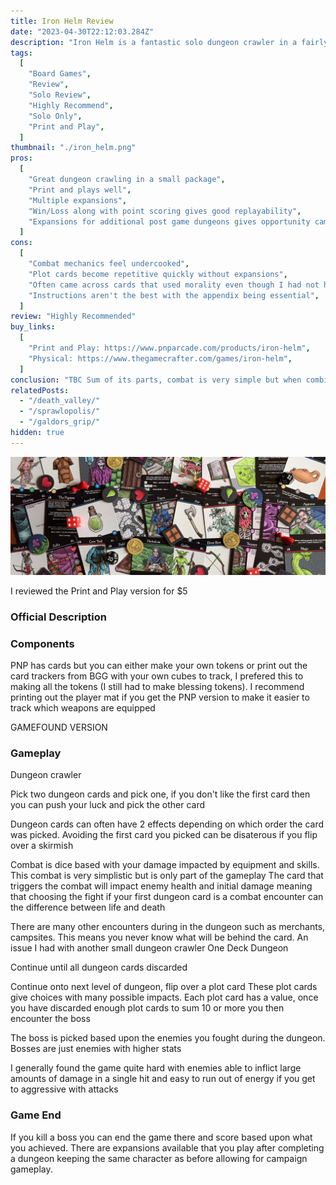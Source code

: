 ```yaml
---
title: Iron Helm Review
date: "2023-04-30T22:12:03.284Z"
description: "Iron Helm is a fantastic solo dungeon crawler in a fairly small package."
tags:
  [
    "Board Games",
    "Review",
    "Solo Review",
    "Highly Recommend",
    "Solo Only",
    "Print and Play",
  ]
thumbnail: "./iron_helm.png"
pros:
  [
    "Great dungeon crawling in a small package",
    "Print and plays well",
    "Multiple expansions",
    "Win/Loss along with point scoring gives good replayability",
    "Expansions for additional post game dungeons gives opportunity campaign playthroughs",
  ]
cons:
  [
    "Combat mechanics feel undercooked",
    "Plot cards become repetitive quickly without expansions",
    "Often came across cards that used morality even though I had not had the chance to increase/decrease my morality yet",
    "Instructions aren't the best with the appendix being essential",
  ]
review: "Highly Recommended"
buy_links:
  [
    "Print and Play: https://www.pnparcade.com/products/iron-helm",
    "Physical: https://www.thegamecrafter.com/games/iron-helm",
  ]
conclusion: "TBC Sum of its parts, combat is very simple but when combined with all the other mechanics it comes together to give the feeling of dungeon crawling."
relatedPosts:
  - "/death_valley/"
  - "/sprawlopolis/"
  - "/galdors_grip/"
hidden: true
---
```


![Iron Helm cards](./iron_helm.png)

I reviewed the Print and Play version for $5

### Official Description

### Components

PNP has cards but you can either make your own tokens or print out the card trackers from BGG with your own cubes to track, I prefered this to making all the tokens (I still had to make blessing tokens). I recommend printing out the player mat if you get the PNP version to make it easier to track which weapons are equipped

GAMEFOUND VERSION

### Gameplay

Dungeon crawler

Pick two dungeon cards and pick one, if you don't like the first card then you can push your luck and pick the other card

Dungeon cards can often have 2 effects depending on which order the card was picked. Avoiding the first card you picked can be disaterous if you flip over a skirmish

Combat is dice based with your damage impacted by equipment and skills. This combat is very simplistic but is only part of the gameplay
The card that triggers the combat will impact enemy health and initial damage meaning that choosing the fight if your first dungeon card is a combat encounter can the difference between life and death

There are many other encounters during in the dungeon such as merchants, campsites. This means you never know what will be behind the card. An issue I had with another small dungeon crawler One Deck Dungeon

Continue until all dungeon cards discarded

Continue onto next level of dungeon, flip over a plot card
These plot cards give choices with many possible impacts. Each plot card has a value, once you have discarded enough plot cards to sum 10 or more you then encounter the boss

The boss is picked based upon the enemies you fought during the dungeon. Bosses are just enemies with higher stats

I generally found the game quite hard with enemies able to inflict large amounts of damage in a single hit and easy to run out of energy if you get to aggressive with attacks

### Game End

If you kill a boss you can end the game there and score based upon what you achieved. There are expansions available that you play after completing a dungeon keeping the same character as before allowing for campaign gameplay.
